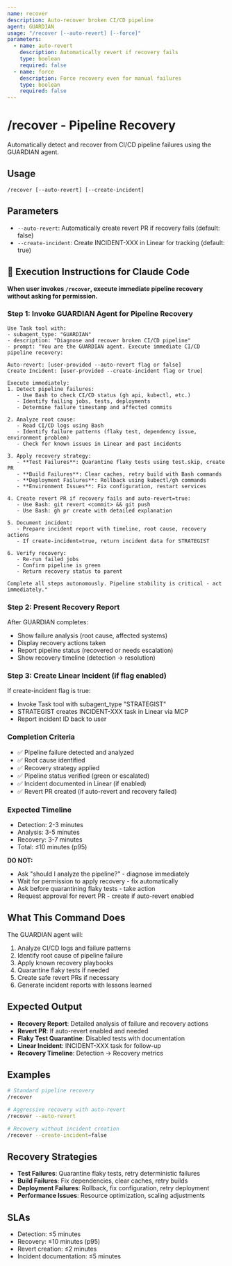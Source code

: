 ```yaml
---
name: recover
description: Auto-recover broken CI/CD pipeline
agent: GUARDIAN
usage: "/recover [--auto-revert] [--force]"
parameters:
  - name: auto-revert
    description: Automatically revert if recovery fails
    type: boolean
    required: false
  - name: force
    description: Force recovery even for manual failures
    type: boolean
    required: false
---
```


# /recover - Pipeline Recovery

Automatically detect and recover from CI/CD pipeline failures using the GUARDIAN agent.

## Usage
```
/recover [--auto-revert] [--create-incident]
```

## Parameters
- `--auto-revert`: Automatically create revert PR if recovery fails (default: false)
- `--create-incident`: Create INCIDENT-XXX in Linear for tracking (default: true)

## 🤖 Execution Instructions for Claude Code

**When user invokes `/recover`, execute immediate pipeline recovery without asking for permission.**

### Step 1: Invoke GUARDIAN Agent for Pipeline Recovery
```
Use Task tool with:
- subagent_type: "GUARDIAN"
- description: "Diagnose and recover broken CI/CD pipeline"
- prompt: "You are the GUARDIAN agent. Execute immediate CI/CD pipeline recovery:

Auto-revert: [user-provided --auto-revert flag or false]
Create Incident: [user-provided --create-incident flag or true]

Execute immediately:
1. Detect pipeline failures:
   - Use Bash to check CI/CD status (gh api, kubectl, etc.)
   - Identify failing jobs, tests, deployments
   - Determine failure timestamp and affected commits

2. Analyze root cause:
   - Read CI/CD logs using Bash
   - Identify failure patterns (flaky test, dependency issue, environment problem)
   - Check for known issues in Linear and past incidents

3. Apply recovery strategy:
   - **Test Failures**: Quarantine flaky tests using test.skip, create PR
   - **Build Failures**: Clear caches, retry build with Bash commands
   - **Deployment Failures**: Rollback using kubectl/gh commands
   - **Environment Issues**: Fix configuration, restart services

4. Create revert PR if recovery fails and auto-revert=true:
   - Use Bash: git revert <commit> && git push
   - Use Bash: gh pr create with detailed explanation

5. Document incident:
   - Prepare incident report with timeline, root cause, recovery actions
   - If create-incident=true, return incident data for STRATEGIST

6. Verify recovery:
   - Re-run failed jobs
   - Confirm pipeline is green
   - Return recovery status to parent

Complete all steps autonomously. Pipeline stability is critical - act immediately."
```

### Step 2: Present Recovery Report
After GUARDIAN completes:
- Show failure analysis (root cause, affected systems)
- Display recovery actions taken
- Report pipeline status (recovered or needs escalation)
- Show recovery timeline (detection → resolution)

### Step 3: Create Linear Incident (if flag enabled)
If create-incident flag is true:
- Invoke Task tool with subagent_type "STRATEGIST"
- STRATEGIST creates INCIDENT-XXX task in Linear via MCP
- Report incident ID back to user

### Completion Criteria
- ✅ Pipeline failure detected and analyzed
- ✅ Root cause identified
- ✅ Recovery strategy applied
- ✅ Pipeline status verified (green or escalated)
- ✅ Incident documented in Linear (if enabled)
- ✅ Revert PR created (if auto-revert and recovery failed)

### Expected Timeline
- Detection: 2-3 minutes
- Analysis: 3-5 minutes
- Recovery: 3-7 minutes
- Total: ≤10 minutes (p95)

**DO NOT:**
- Ask "should I analyze the pipeline?" - diagnose immediately
- Wait for permission to apply recovery - fix automatically
- Ask before quarantining flaky tests - take action
- Request approval for revert PR - create if auto-revert enabled

## What This Command Does
The GUARDIAN agent will:
1. Analyze CI/CD logs and failure patterns
2. Identify root cause of pipeline failure
3. Apply known recovery playbooks
4. Quarantine flaky tests if needed
5. Create safe revert PRs if necessary
6. Generate incident reports with lessons learned

## Expected Output
- **Recovery Report**: Detailed analysis of failure and recovery actions
- **Revert PR**: If auto-revert enabled and needed
- **Flaky Test Quarantine**: Disabled tests with documentation
- **Linear Incident**: INCIDENT-XXX task for follow-up
- **Recovery Timeline**: Detection → Recovery metrics

## Examples
```bash
# Standard pipeline recovery
/recover

# Aggressive recovery with auto-revert
/recover --auto-revert

# Recovery without incident creation
/recover --create-incident=false
```

## Recovery Strategies
- **Test Failures**: Quarantine flaky tests, retry deterministic failures
- **Build Failures**: Fix dependencies, clear caches, retry builds
- **Deployment Failures**: Rollback, fix configuration, retry deployment
- **Performance Issues**: Resource optimization, scaling adjustments

## SLAs
- Detection: ≤5 minutes
- Recovery: ≤10 minutes (p95)
- Revert creation: ≤2 minutes
- Incident documentation: ≤5 minutes